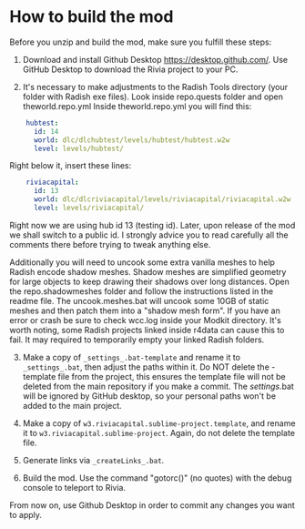 # How to build the mod

Before you unzip and build the mod, make sure you fulfill these steps:
1) Download and install Github Desktop https://desktop.github.com/. Use GitHub Desktop to download the Rivia project to your PC.

2) It's necessary to make adjustments to the Radish Tools directory (your folder with Radish exe files). Look inside repo.quests folder and open theworld.repo.yml
Inside theworld.repo.yml you will find this:

```yaml
    hubtest:
      id: 14
      world: dlc/dlchubtest/levels/hubtest/hubtest.w2w
      level: levels/hubtest/
```
Right below it, insert these lines:
```yaml
    riviacapital:
      id: 13
      world: dlc/dlcriviacapital/levels/riviacapital/riviacapital.w2w
      level: levels/riviacapital/
```
Right now we are using hub id 13 (testing id). Later, upon release of the mod we shall switch to a public id. I strongly advice you to read
carefully all the comments there before trying to tweak anything else.

Additionally you will need to uncook some extra vanilla meshes to help Radish encode shadow meshes. Shadow meshes are simplified geometry for large objects to keep drawing their shadows over long distances. Open the repo.shadowmeshes folder and follow the instructions listed in the readme file. The uncook.meshes.bat will uncook some 10GB of static meshes and then patch them into a "shadow mesh form". If you have an error or crash be sure to check wcc.log inside your Modkit directory. It's worth noting, some Radish projects linked inside r4data can cause this to fail. It may required to temporarily empty your linked Radish folders.

3) Make a copy of `_settings_.bat-template` and rename it to `_settings_.bat`, then adjust the paths within it. Do NOT delete the -template file from the project, this ensures the template file will not be deleted from the main repository if you make a commit. The _settings_.bat will be ignored by GitHub desktop, so your personal paths won't be added to the main project.

4) Make a copy of `w3.riviacapital.sublime-project.template`, and rename it to `w3.riviacapital.sublime-project`. Again, do not delete the template file.

5) Generate links via `_createLinks_.bat`.

6) Build the mod. Use the command "gotorc()" (no quotes) with the debug console to teleport to Rivia.

From now on, use Github Desktop in order to commit any changes you want to apply.
